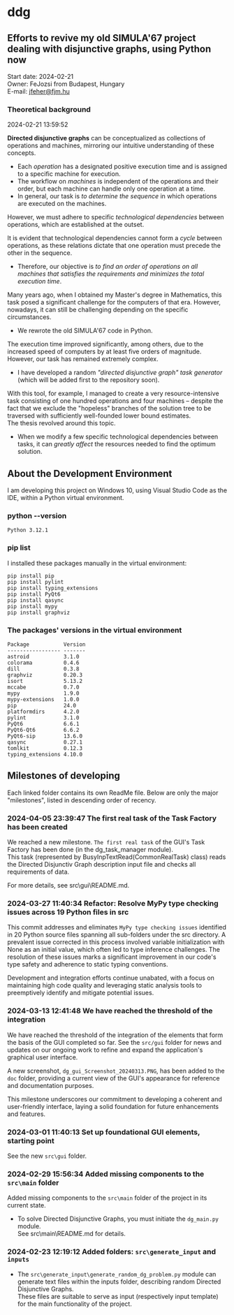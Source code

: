 
# ddg

## Efforts to revive my old SIMULA'67 project dealing with disjunctive graphs, using Python now

Start date: 2024-02-21  
Owner: FeJozsi from Budapest, Hungary  
E-mail: <jfeher@fjm.hu>  

### Theoretical background

2024-02-21 13:59:52

**Directed disjunctive graphs** can be conceptualized as collections of operations and machines,
mirroring our intuitive understanding of these concepts.

- Each *operation* has a designated positive execution time and is assigned
to a specific machine for execution.  
- The workflow on *machines* is independent of the operations and their order,
but each machine can handle only one operation at a time.  
- In general, our task is *to determine the sequence* in which operations are executed
on the machines.

However, we must adhere to specific *technological dependencies* between
operations, which are established at the outset.  

It is evident that technological dependencies cannot form a *cycle* between operations,
as these relations dictate that one operation must precede the other in the sequence.

- Therefore, our objective is *to find an order of operations on all machines that
satisfies the requirements and minimizes the total execution time*.

Many years ago, when I obtained my Master's degree in Mathematics, this task
posed a significant challenge for the computers of that era. However, nowadays,
it can still be challenging depending on the specific circumstances.

- We rewrote the old SIMULA'67 code in Python.

The execution time improved significantly, among others, due to the
increased speed of computers by at least five orders of magnitude.
However, our task has remained extremely complex.

- I have developed a random *"directed disjunctive graph" task generator*
(which will be added first to the repository soon).

With this tool, for example, I managed to create a very resource-intensive
task consisting of one hundred operations and four machines – despite the fact
that we exclude the "hopeless" branches of the solution tree to be traversed
with sufficiently well-founded lower bound estimates.  
The thesis revolved around this topic.

- When we modify a few specific technological dependencies between tasks,
it can *greatly affect* the resources needed to find the optimum solution.

## About the Development Environment

I am developing this project on Windows 10, using Visual Studio Code as the IDE,
within a Python virtual environment.

### python --version

    Python 3.12.1

### pip list

I installed these packages manually in the virtual environment:

    pip install pip
    pip install pylint
    pip install typing_extensions
    pip install PyQt6
    pip install qasync
    pip install mypy
    pip install graphviz

### The packages' versions in the virtual environment

    Package           Version
    ----------------- -------
    astroid           3.1.0
    colorama          0.4.6
    dill              0.3.8
    graphviz          0.20.3
    isort             5.13.2
    mccabe            0.7.0
    mypy              1.9.0
    mypy-extensions   1.0.0
    pip               24.0
    platformdirs      4.2.0
    pylint            3.1.0
    PyQt6             6.6.1
    PyQt6-Qt6         6.6.2
    PyQt6-sip         13.6.0
    qasync            0.27.1
    tomlkit           0.12.3
    typing_extensions 4.10.0

## Milestones of developing

Each linked folder contains its own ReadMe file.
Below are only the major "milestones", listed in descending order of recency.

### 2024-04-05 23:39:47 The first real task of the Task Factory has been created

We reached a new milestone. `The first real task` of the GUI's Task Factory has been done
(in the dg_task_manager module).  
This task (represented by BusyInpTextRead(CommonRealTask) class) reads the Directed Disjunctiv
Graph description input file and checks all requirements of data.

For more details, see src\gui\README.md.

### 2024-03-27 11:40:34 Refactor: Resolve MyPy type checking issues across 19 Python files in src

This commit addresses and eliminates `MyPy type checking issues` identified in 20 Python source files
spanning all sub-folders under the src directory. A prevalent issue corrected in this process
involved variable initialization with None as an initial value, which often led to type inference
challenges. The resolution of these issues marks a significant improvement in our code's type
safety and adherence to static typing conventions.

Development and integration efforts continue unabated, with a focus on maintaining high code quality
and leveraging static analysis tools to preemptively identify and mitigate potential issues.

### 2024-03-13 12:41:48 We have reached the threshold of the integration

We have reached the threshold of the integration of the elements that form the basis
of the GUI completed so far. See the `src/gui` folder for news and updates on our ongoing
work to refine and expand the application's graphical user interface.

A new screenshot, `dg_gui_Screenshot_20240313.PNG`, has been added to the `doc` folder,
providing a current view of the GUI's appearance for reference and documentation purposes.

This milestone underscores our commitment to developing a coherent and user-friendly interface,
laying a solid foundation for future enhancements and features.

### 2024-03-01 11:40:13 Set up foundational GUI elements, starting point

See the new `src\gui` folder.

### 2024-02-29 15:56:34 Added missing components to the `src\main` folder

Added missing components to the `src\main` folder of the project
in its current state.

- To solve Directed Disjunctive Graphs, you must initiate the `dg_main.py` module.  
See src\main\README.md for details.

### 2024-02-23 12:19:12 Added folders: `src\generate_input` and `inputs`

- The `src\generate_input\generate_random_dg_problem.py` module can generate
text files within the inputs folder, describing random Directed Disjunctive Graphs.  
These files are suitable to serve as input (respectively input template) for the main
functionality of the project.
